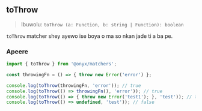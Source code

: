 ## toThrow

> Ibuwolu: `toThrow (a: Function, b: string | Function): boolean`

`toThrow` matcher shey ayewo ise boya o ma so nkan jade ti a ba pe.

### Apeere

```ts
import { toThrow } from '@onyx/matchers';

const throwingFn = () => { throw new Error('error') };

console.log(toThrow(throwingFn, 'error')); // true
console.log(toThrow(() => throwingFn(), 'error')); // true
console.log(toThrow(() => { throw new Error('test1'); }, 'test')); // true
console.log(toThrow(() => undefined, 'test')); // false
```
